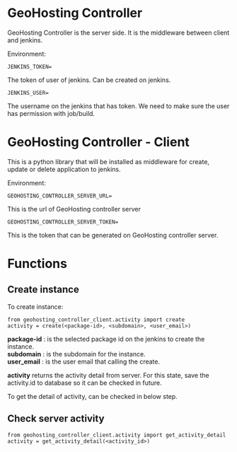 # GeoHosting Controller

GeoHosting Controller is the server side. It is the middleware between client
and jenkins.

Environment:</br>

```
JENKINS_TOKEN=
```

The token of user of jenkins. Can be created on jenkins.

```
JENKINS_USER=
```

The username on the jenkins that has token.
We need to make sure the user has permission with job/build.

# GeoHosting Controller - Client

This is a python library that will be installed as middleware for create,
update or delete application to jenkins.

Environment:</br>

```
GEOHOSTING_CONTROLLER_SERVER_URL=
```

This is the url of GeoHosting controller server

```
GEOHOSTING_CONTROLLER_SERVER_TOKEN=
```

This is the token that can be generated on GeoHosting controller server.

# Functions

## Create instance

To create instance:

```
from geohosting_controller_client.activity import create
activity = create(<package-id>, <subdomain>, <user_email>)
```

**package-id** : is the selected package id on the jenkins to create the
instance.<br/>
**subdomain** : is the subdomain for the instance.<br/>
**user_email** : is the user email that calling the create.<br/>

**activity** returns the activity detail from server.
For this state, save the activity.id to database so it can be checked in
future.

To get the detail of activity, can be checked in below step.

## Check server activity

```
from geohosting_controller_client.activity import get_activity_detail
activity = get_activity_detail(<activity_id>)
```
